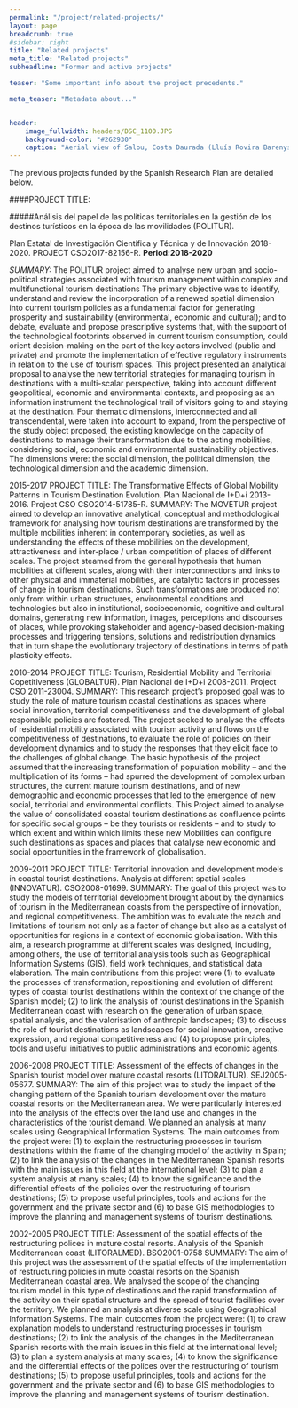 ```yaml
---
permalink: "/project/related-projects/"
layout: page
breadcrumb: true
#sidebar: right
title: "Related projects"
meta_title: "Related projects"
subheadline: "Former and active projects"

teaser: "Some important info about the project precedents." 

meta_teaser: "Metadata about..."


header:
    image_fullwidth: headers/DSC_1100.JPG
    background-color: "#262930"
    caption: "Aerial view of Salou, Costa Daurada (Lluís Rovira Barenys/ revistacambrils.cat)"
---
```

 
The previous projects funded by the Spanish Research Plan are detailed below.

####PROJECT TITLE:  

#####Análisis del papel de las políticas territoriales en la gestión de los destinos turísticos en la época de las movilidades (POLITUR).  

Plan Estatal de Investigación Científica y Técnica y de Innovación 2018-2020. PROJECT CSO2017-82156-R. **Period:2018-2020**  

*SUMMARY:*
The POLITUR project aimed to analyse new urban and socio-political strategies associated with tourism management within complex and multifunctional tourism destinations The primary objective was to identify, understand and review the incorporation of a renewed spatial dimension into current tourism policies as a fundamental factor for generating prosperity and sustainability (environmental, economic and cultural); and to debate, evaluate and propose prescriptive systems that, with the support of the technological footprints observed in current tourism consumption, could orient decision-making on the part of the key actors involved (public and private) and promote the implementation of effective regulatory instruments in relation to the use of tourism spaces.
This project presented an analytical proposal to analyse the new territorial strategies for managing tourism in destinations with a multi-scalar perspective, taking into account different geopolitical, economic and environmental contexts, and proposing as an information instrument the technological trail of visitors going to and staying at the destination. Four thematic dimensions, interconnected and all transcendental, were taken into account to expand, from the perspective of the study object proposed, the existing knowledge on the capacity of destinations to manage their transformation due to the acting mobilities, considering social, economic and environmental sustainability objectives. The dimensions were: the social dimension, the political dimension, the technological dimension and the academic dimension.

 2015-2017
PROJECT TITLE:
The Transformative Effects of Global Mobility Patterns in Tourism Destination Evolution. Plan Nacional de I+D+i 2013-2016. Project CSO CSO2014-51785-R.
SUMMARY:
The MOVETUR project aimed to develop an innovative analytical, conceptual and methodological framework for analysing how tourism destinations are transformed by the multiple mobilities inherent in contemporary societies, as well as understanding the effects of these mobilities on the development, attractiveness and inter-place / urban competition of places of different scales. 
The project steamed from the general hypothesis that human mobilities at different scales, along with their interconnections and links to other physical and immaterial mobilities, are catalytic factors in processes of change in tourism destinations. Such transformations are produced not only from within urban structures, environmental conditions and technologies but also in institutional, socioeconomic, cognitive and cultural domains, generating new information, images, perceptions and discourses of places, while provoking stakeholder and agency-based decision-making processes and triggering tensions, solutions and redistribution dynamics that in turn shape the evolutionary trajectory of destinations in terms of path plasticity effects.
 
2010-2014
PROJECT TITLE:
Tourism, Residential Mobility and Territorial Copetitiveness (GLOBALTUR). Plan Nacional de I+D+i 2008-2011. Project CSO 2011-23004.
SUMMARY:
This research project’s proposed goal was to study the role of mature tourism coastal destinations as spaces where social innovation, territorial competitiveness and the development of global responsible policies are fostered. The project seeked to analyse the effects of residential mobility associated with tourism activity and flows on the competitiveness of destinations, to evaluate the role of policies on their development dynamics and to study the responses that they elicit face to the challenges of global change. The basic hypothesis of the project assumed that the increasing transformation of population mobility – and the multiplication of its forms – had spurred the development of complex urban structures, the current mature tourism destinations, and of new demographic and economic processes that led to the emergence of new social, territorial and environmental conflicts.
This Project aimed to analyse the value of consolidated coastal tourism destinations as confluence points for specific social groups – be they tourists or residents – and to study to which extent and within which limits these new Mobilities can configure such destinations as spaces and places that catalyse new economic and social opportunities in the framework of globalisation.
 
2009-2011
PROJECT TITLE:
Territorial innovation and development models in coastal tourist destinations. Analysis at different spatial scales (INNOVATUR). CSO2008-01699.
SUMMARY:
The goal of this project was to study the models of territorial development brought about by the dynamics of tourism in the Mediterranean coasts from the perspective of innovation, and regional competitiveness. The ambition was to evaluate the reach and limitations of tourism not only as a factor of change but also as a catalyst of opportunities for regions in a context of economic globalisation. With this aim, a research programme at different scales was designed, including, among others, the use of territorial analysis tools such as Geographical Information Systems (GIS), field work techniques, and statistical data elaboration.
The main contributions from this project were (1) to evaluate the processes of transformation, repositioning and evolution of different types of coastal tourist destinations within the context of the change of the Spanish model; (2) to link the analysis of tourist destinations in the Spanish Mediterranean coast with research on the generation of urban space, spatial analysis, and the valorisation of anthropic landscapes; (3) to discuss the role of tourist destinations as landscapes for social innovation, creative expression, and regional competitiveness and (4) to propose principles, tools and useful initiatives to public administrations and economic agents.
 
2006-2008
PROJECT TITLE:
Assessment of the effects of changes in the Spanish tourist model over mature coastal resorts (LITORALTUR). SEJ2005-05677.
SUMMARY:
The aim of this project was to study the impact of the changing pattern of the Spanish tourism development over the mature coastal resorts on the Mediterranean area. We were particularly interested into the analysis of the effects over the land use and changes in the characteristics of the tourist demand. We planned an analysis at many scales using Geographical Information Systems.
The main outcomes from the project were: (1) to explain the restructuring processes in tourism destinations within the frame of the changing model of the activity in Spain; (2) to link the analysis of the changes in the Mediterranean Spanish resorts with the main issues in this field at the international level; (3) to plan a system analysis at many scales; (4) to know the significance and the differential effects of the policies over the restructuring of tourism destinations; (5) to propose useful principles, tools and actions for the government and the private sector and (6) to base GIS methodologies to improve the planning and management systems of tourism destinations.
 
2002-2005
PROJECT TITLE:
Assessment of the spatial effects of the restructuring polices in mature costal resorts. Analysis of the Spanish Mediterranean coast (LITORALMED). BSO2001-0758
SUMMARY:
The aim of this project was the assessment of the spatial effects of the implementation of restructuring policies in mute coastal resorts on the Spanish Mediterranean coastal area. We analysed the scope of the changing tourism model in this type of destinations and the rapid transformation of the activity on their spatial structure and the spread of tourist facilities over the territory. We planned an analysis at diverse  scale using Geographical Information Systems.
The main outcomes from the project were: (1) to draw explanation models to understand restructuring processes in tourism destinations; (2) to link the analysis of the changes in the Mediterranean Spanish resorts with the main issues in this field at the international level; (3) to plan a system analysis at many scales; (4) to know the significance and the differential effects of the polices over the restructuring of tourism destinations; (5) to propose useful principles, tools and actions for the government and the private sector and (6) to base GIS methodologies to improve the planning and management systems of tourism destination.

